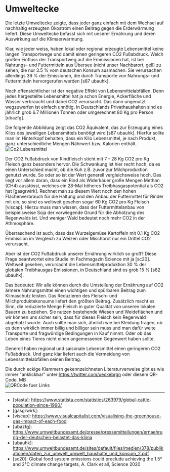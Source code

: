 # Umweltecke

Die letzte Umweltecke zeigte, dass jeder ganz einfach mit dem Wechsel auf nachhaltig erzeugten Ökostrom einen Beitrag gegen die Erderwärmung liefert. Diese Umweltecke befasst sich mit unserer Ernährung und deren Auswirkung auf die Klimaerwärmung.

Klar, wie jeder weiss, haben lokal oder regional erzeugte Lebensmittel keine langen Transportwege und damit einen geringeren CO2 Fußabdruck. Welch großen Einfluss der Transportweg auf die Emmissionen hat, ist bei Nahrungs- und Futtermitteln aus Übersee (nicht unser Nachbarort, gell) zu sehen, die nur 3.5 % vom deutschen Konsum ausmachen. Sie verursachen allerdings 39 % der Emissionen, die durch Transporte von Nahrungs- und Futtermitteln hervorgerufen werden \[s87 ubauhk\].

Noch offensichtlicher ist der negative Effekt von Lebensmittelabfällen. Denn jedes hergestellte Lebensmittel hat ja schon Energie, Ackerfläche und Wasser verbraucht und dabei CO2 verursacht. Das dann ungenutzt wegzuwerfen ist einfach unnötig. In Deutschlands Privathaushalten sind es jährlich grob 6.7 Millionen Tonnen oder umgerechnet 80 Kg pro Person \[ubazfg\].

Die folgende Abbildung zeigt das CO2 Äquivalent, das zur Erzeugung eines Kilos des jeweiligen Lebensmittels benötigt wird \[s87 ubauhk\]. Hierfür sollte man im Hinterkopf behalten, dass ein Kilo Lebensmittel, je nach Produkt, ganz unterschiedliche Mengen Nährwert bzw. Kalorien enthält.
![Co2 Lebensmittel](treibhausgase_lebensmittel.png)

Der CO2 Fußabdruck von Rindfleisch sticht mit 7 - 28 Kg CO2 pro Kg Fleisch ganz besonders hervor. Die Schwankung ist hier recht hoch, da es einen Unterschied macht, ob die Kuh z.B. zuvor zur Milchproduktion genutzt wurde. So oder so ist der Wert generell vergleichsweise hoch. Das liegt vor allem daran, dass ein Rind als Widerkäuer große Mengen Methan (CH4) ausstösst, welches ein 28-Mal höheres Treibhasgaspotential als CO2 hat \[gasgrwirk\]. Rechnet man zu diesem Wert noch den hohen Flächenverbrauch für die Haltung und den Anbau der Futtermittel für Rinder mit ein, so sind es weltweit gesehen sogar 60 Kg CO2 pro Kg Fleisch \[viscap\]. Hierzu muss man wissen, dass der Futtermittelanbau von beispielsweise Soja der vorwiegende Grund für die Abholzung des Regenwalds ist. Und weniger Wald bedeutet noch mehr CO2 in der Athmosphäre.

Überraschend ist auch, dass das Wurzelgemüse Kartoffeln mit 0.1 Kg CO2 Emmission im Vergleich zu Weizen oder Mischbrot nur ein Drittel CO2 verursacht.

Aber ist der CO2 Fußabdruck unserer Ernährung wirklich so groß? Diese Frage beantwortet eine Studie im Fachmagazin Science mit ja \[sc20\]. Weltweit gesehen, verursacht die Lebensmittelproduktion 30 % der globalen Treibhausgas Emissionen, in Deutschland sind es grob 15 % \[s82 ubauhk\].

Das bedeutet: Wir alle können durch die Umstellung der Ernährung auf CO2 ärmere Nahrungsmittel einen wichtigen und spürbaren Beitrag zum Klimaschutz leisten. Das Reduzieren des Fleisch- und Milchproduktekonsums liefert den größten Beitrag. Zusätzlich macht es Sinn, die reduzierte Menge Fleisch in guter Qualität von unseren lokalen Bauern zu beziehen. Sie nutzen bestehende Wiesen und Weideflächen und wir können uns sicher sein, dass für dieses Fleisch kein Regenwald abgeholzt wurde. Auch sollte man sich, ähnlich wie bei Kleidung fragen, ob es denn wirklich immer billig und billiger sein muss und man dafür weite Transporte und fragwürdige Bedingungen in Kauf nimmt. Oder ob das Leben eines Tieres nicht einen angemessenen Gegenwert haben sollte.

Generell haben regional und saisonale Lebensmittel einen geringeren CO2 Fußabdruck. Und ganz klar liefert auch die Vermeidung von Lebensmittelabfällen seinen Beitrag.

Die durch eckige Klammern gekennzeichneten Literaturverweise gibt es wie immer "anklickbar" unter https://twitter.com/ueckebrgn oder diesem QR-Code. MB <br/>
![QRCode fuer Links](ueckebrgn_qr_code.png)

----

- \[stasta\]: https://www.statista.com/statistics/263979/global-cattle-population-since-1990/ <br/>
- \[gasgrwirk\]: <br/>
- \[viscap\]: https://www.visualcapitalist.com/visualising-the-greenhouse-gas-impact-of-each-food <br/>
- \[ubazfg\]: https://www.umweltbundesamt.de/presse/pressemitteilungen/ernaehrung-der-deutschen-belastet-das-klima<br/>
- \[ubauhk\]: https://www.umweltbundesamt.de/sites/default/files/medien/378/publikationen/daten_zur_umwelt_umwelt_haushalte_und_konsum_2.pdf <br/>
- \[sc20\]: Global food system emissions could preclude achieving the 1.5° and 2°C climate change targets, A. Clark et all, Science 2020

